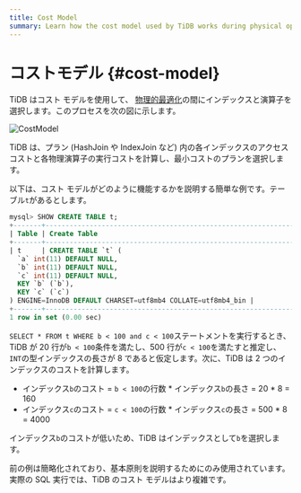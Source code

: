 ```yaml
---
title: Cost Model
summary: Learn how the cost model used by TiDB works during physical optimization.
---
```


# コストモデル {#cost-model}

TiDB はコスト モデルを使用して、 [物理的最適化](/sql-physical-optimization.md)の間にインデックスと演算子を選択します。このプロセスを次の図に示します。

![CostModel](https://docs-download.pingcap.com/media/images/docs/cost-model.png)

TiDB は、プラン (HashJoin や IndexJoin など) 内の各インデックスのアクセス コストと各物理演算子の実行コストを計算し、最小コストのプランを選択します。

以下は、コスト モデルがどのように機能するかを説明する簡単な例です。テーブル`t`があるとします。

```sql
mysql> SHOW CREATE TABLE t;
+-------+-----------------------------------------------------------------------------------------------------------------------------------------------------------------------------------------------------+
| Table | Create Table                                                                                                                                                                                        |
+-------+-----------------------------------------------------------------------------------------------------------------------------------------------------------------------------------------------------+
| t     | CREATE TABLE `t` (
  `a` int(11) DEFAULT NULL,
  `b` int(11) DEFAULT NULL,
  `c` int(11) DEFAULT NULL,
  KEY `b` (`b`),
  KEY `c` (`c`)
) ENGINE=InnoDB DEFAULT CHARSET=utf8mb4 COLLATE=utf8mb4_bin |
+-------+-----------------------------------------------------------------------------------------------------------------------------------------------------------------------------------------------------+
1 row in set (0.00 sec)
```

`SELECT * FROM t WHERE b < 100 and c < 100`ステートメントを実行するとき、TiDB が 20 行が`b < 100`条件を満たし、500 行が`c < 100`を満たすと推定し、 `INT`の型インデックスの長さが 8 であると仮定します。次に、TiDB は 2 つのインデックスのコストを計算します。

-   インデックス`b`のコスト = `b < 100`の行数 * インデックス`b`の長さ = 20 * 8 = 160
-   インデックス`c`のコスト = `c < 100`の行数 * インデックス`c`の長さ = 500 * 8 = 4000

インデックス`b`のコストが低いため、TiDB はインデックスとして`b`を選択します。

前の例は簡略化されており、基本原則を説明するためにのみ使用されています。実際の SQL 実行では、TiDB のコスト モデルはより複雑です。

